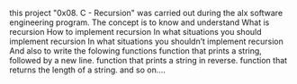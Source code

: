 this project "0x08. C - Recursion" was carried out during the alx software engineering program.
 The concept is to know and understand 
What is recursion
How to implement recursion
In what situations you should implement recursion
In what situations you shouldn’t implement recursion
And also to write the folowing functions
function that prints a string, followed by a new line.
function that prints a string in reverse.
function that returns the length of a string.
and so on.... 
